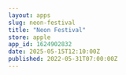 ```yaml
---
layout: apps
slug: neon-festival
title: "Neon Festival"
store: apple
app_id: 1624902832
date: 2025-05-15T12:10:00Z
published: 2022-05-31T07:00:00Z
---
```

